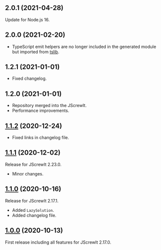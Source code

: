 <a name="2.0.1"></a>
## 2.0.1 (2021-04-28)

Update for Node.js 16.

<a name="2.0.0"></a>
## 2.0.0 (2021-02-20)

* TypeScript emit helpers are no longer included in the generated module but imported from
  [tslib](https://www.npmjs.com/package/tslib).

<a name="1.2.1"></a>
## 1.2.1 (2021-01-01)

* Fixed changelog.

<a name="1.2.0"></a>
## 1.2.0 (2021-01-01)

* Repository merged into the JScrewIt.
* Performance improvements.

<a name="1.1.2"></a>
## [1.1.2](https://github.com/fasttime/novem/releases/tag/1.1.2) (2020-12-24)

* Fixed links in changelog file.

<a name="1.1.1"></a>
## [1.1.1](https://github.com/fasttime/novem/releases/tag/1.1.1) (2020-12-02)

Release for JScrewIt 2.23.0.
* Minor changes.

<a name="1.1.0"></a>
## [1.1.0](https://github.com/fasttime/novem/releases/tag/1.1.0) (2020-10-16)

Release for JScrewIt 2.17.1.
* Added `LazySolution`.
* Added changelog file.

<a name="1.0.0"></a>
## [1.0.0](https://github.com/fasttime/novem/releases/tag/1.0.0) (2020-10-13)

First release including all features for JScrewIt 2.17.0.
